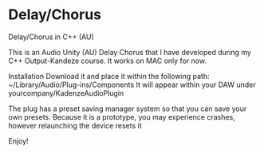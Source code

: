 # Delay/Chorus
Delay/Chorus in C++ (AU)

This is an Audio Unity (AU) Delay Chorus that I have developed during my C++ Output-Kandeze course. It works on MAC only for now.

Installation Download it and place it within the following path: ~/Library/Audio/Plug-ins/Components
It will appear within your DAW under yourcompany/KadenzeAudioPlugin

The plug has a preset saving manager system so that you can save your own presets. Because it is a prototype, you may experience crashes, however relaunching the device resets it

Enjoy!
